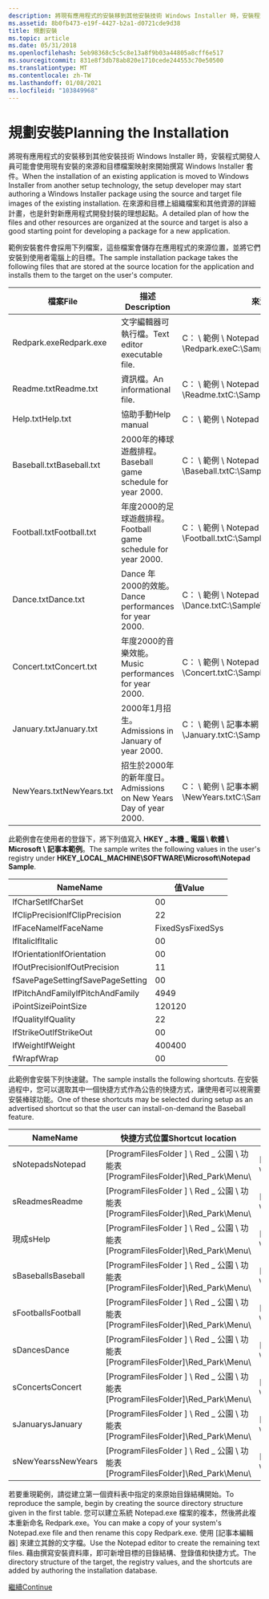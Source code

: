 ```yaml
---
description: 將現有應用程式的安裝移到其他安裝技術 Windows Installer 時，安裝程式開發人員可能會使用現有安裝的來源和目標檔案映射來開始撰寫 Windows Installer 套件。
ms.assetid: 8b0fb473-e19f-4427-b2a1-d0721cde9d38
title: 規劃安裝
ms.topic: article
ms.date: 05/31/2018
ms.openlocfilehash: 5eb98368c5c5c8e13a8f9b03a44805a8cff6e517
ms.sourcegitcommit: 831e8f3db78ab820e1710cede244553c70e50500
ms.translationtype: MT
ms.contentlocale: zh-TW
ms.lasthandoff: 01/08/2021
ms.locfileid: "103849968"
---
```

# <a name="planning-the-installation"></a><span data-ttu-id="f6026-103">規劃安裝</span><span class="sxs-lookup"><span data-stu-id="f6026-103">Planning the Installation</span></span>

<span data-ttu-id="f6026-104">將現有應用程式的安裝移到其他安裝技術 Windows Installer 時，安裝程式開發人員可能會使用現有安裝的來源和目標檔案映射來開始撰寫 Windows Installer 套件。</span><span class="sxs-lookup"><span data-stu-id="f6026-104">When the installation of an existing application is moved to Windows Installer from another setup technology, the setup developer may start authoring a Windows Installer package using the source and target file images of the existing installation.</span></span> <span data-ttu-id="f6026-105">在來源和目標上組織檔案和其他資源的詳細計畫，也是針對新應用程式開發封裝的理想起點。</span><span class="sxs-lookup"><span data-stu-id="f6026-105">A detailed plan of how the files and other resources are organized at the source and target is also a good starting point for developing a package for a new application.</span></span>

<span data-ttu-id="f6026-106">範例安裝套件會採用下列檔案，這些檔案會儲存在應用程式的來源位置，並將它們安裝到使用者電腦上的目標。</span><span class="sxs-lookup"><span data-stu-id="f6026-106">The sample installation package takes the following files that are stored at the source location for the application and installs them to the target on the user's computer.</span></span>



| <span data-ttu-id="f6026-107">檔案</span><span class="sxs-lookup"><span data-stu-id="f6026-107">File</span></span>         | <span data-ttu-id="f6026-108">描述</span><span class="sxs-lookup"><span data-stu-id="f6026-108">Description</span></span>                               | <span data-ttu-id="f6026-109">來源的路徑</span><span class="sxs-lookup"><span data-stu-id="f6026-109">Path to source</span></span>                                    | <span data-ttu-id="f6026-110">目標路徑</span><span class="sxs-lookup"><span data-stu-id="f6026-110">Path to target</span></span>                                          |
|--------------|-------------------------------------------|---------------------------------------------------|---------------------------------------------------------|
| <span data-ttu-id="f6026-111">Redpark.exe</span><span class="sxs-lookup"><span data-stu-id="f6026-111">Redpark.exe</span></span>  | <span data-ttu-id="f6026-112">文字編輯器可執行檔。</span><span class="sxs-lookup"><span data-stu-id="f6026-112">Text editor executable file.</span></span>              | <span data-ttu-id="f6026-113">C： \\ 範例 \\ Notepad \\Redpark.exe</span><span class="sxs-lookup"><span data-stu-id="f6026-113">C:\\Sample\\Notepad\\Redpark.exe</span></span>                  | <span data-ttu-id="f6026-114">\[ProgramFilesFolder \] \\ Red \_ 公園 \\Redpark.exe</span><span class="sxs-lookup"><span data-stu-id="f6026-114">\[ProgramFilesFolder\]\\Red\_Park\\Redpark.exe</span></span>          |
| <span data-ttu-id="f6026-115">Readme.txt</span><span class="sxs-lookup"><span data-stu-id="f6026-115">Readme.txt</span></span>   | <span data-ttu-id="f6026-116">資訊檔。</span><span class="sxs-lookup"><span data-stu-id="f6026-116">An informational file.</span></span>                    | <span data-ttu-id="f6026-117">C： \\ 範例 \\ Notepad \\Readme.txt</span><span class="sxs-lookup"><span data-stu-id="f6026-117">C:\\Sample\\Notepad\\Readme.txt</span></span>                   | <span data-ttu-id="f6026-118">\[ProgramFilesFolder \] \\ Red \_ 公園 \\Readme.txt</span><span class="sxs-lookup"><span data-stu-id="f6026-118">\[ProgramFilesFolder\]\\Red\_Park\\Readme.txt</span></span>           |
| <span data-ttu-id="f6026-119">Help.txt</span><span class="sxs-lookup"><span data-stu-id="f6026-119">Help.txt</span></span>     | <span data-ttu-id="f6026-120">協助手動</span><span class="sxs-lookup"><span data-stu-id="f6026-120">Help manual</span></span>                               | <span data-ttu-id="f6026-121">C： \\ 範例 \\ Notepad \\Help.txt</span><span class="sxs-lookup"><span data-stu-id="f6026-121">C:\\Sample\\Notepad\\Help.txt</span></span>                     | <span data-ttu-id="f6026-122">未安裝。</span><span class="sxs-lookup"><span data-stu-id="f6026-122">Not installed.</span></span> <span data-ttu-id="f6026-123">一律從來源執行。</span><span class="sxs-lookup"><span data-stu-id="f6026-123">Always run-from-source.</span></span>                  |
| <span data-ttu-id="f6026-124">Baseball.txt</span><span class="sxs-lookup"><span data-stu-id="f6026-124">Baseball.txt</span></span> | <span data-ttu-id="f6026-125">2000年的棒球遊戲排程。</span><span class="sxs-lookup"><span data-stu-id="f6026-125">Baseball game schedule for year 2000.</span></span>     | <span data-ttu-id="f6026-126">C： \\ 範例 \\ Notepad \\ 事件 \\Baseball.txt</span><span class="sxs-lookup"><span data-stu-id="f6026-126">C:\\Sample\\Notepad\\Events\\Baseball.txt</span></span>         | <span data-ttu-id="f6026-127">\[ProgramFilesFolder \] \\ Red \_ 公園 \\ 運動 \\Baseball.txt</span><span class="sxs-lookup"><span data-stu-id="f6026-127">\[ProgramFilesFolder\]\\Red\_Park\\Sports\\Baseball.txt</span></span> |
| <span data-ttu-id="f6026-128">Football.txt</span><span class="sxs-lookup"><span data-stu-id="f6026-128">Football.txt</span></span> | <span data-ttu-id="f6026-129">年度2000的足球遊戲排程。</span><span class="sxs-lookup"><span data-stu-id="f6026-129">Football game schedule for year 2000.</span></span>     | <span data-ttu-id="f6026-130">C： \\ 範例 \\ Notepad \\ 事件 \\Football.txt</span><span class="sxs-lookup"><span data-stu-id="f6026-130">C:\\Sample\\Notepad\\Events\\Football.txt</span></span>         | <span data-ttu-id="f6026-131">\[ProgramFilesFolder \] \\ Red \_ 公園 \\ 運動 \\Football.txt</span><span class="sxs-lookup"><span data-stu-id="f6026-131">\[ProgramFilesFolder\]\\Red\_Park\\Sports\\Football.txt</span></span> |
| <span data-ttu-id="f6026-132">Dance.txt</span><span class="sxs-lookup"><span data-stu-id="f6026-132">Dance.txt</span></span>    | <span data-ttu-id="f6026-133">Dance 年2000的效能。</span><span class="sxs-lookup"><span data-stu-id="f6026-133">Dance performances for year 2000.</span></span>         | <span data-ttu-id="f6026-134">C： \\ 範例 \\ Notepad \\ 事件 \\Dance.txt</span><span class="sxs-lookup"><span data-stu-id="f6026-134">C:\\Sample\\Notepad\\Events\\Dance.txt</span></span>            | <span data-ttu-id="f6026-135">\[ProgramFilesFolder \] \\ Red \_ 公園 \\ 藝術 \\Dance.txt</span><span class="sxs-lookup"><span data-stu-id="f6026-135">\[ProgramFilesFolder\]\\Red\_Park\\Arts\\Dance.txt</span></span>      |
| <span data-ttu-id="f6026-136">Concert.txt</span><span class="sxs-lookup"><span data-stu-id="f6026-136">Concert.txt</span></span>  | <span data-ttu-id="f6026-137">年度2000的音樂效能。</span><span class="sxs-lookup"><span data-stu-id="f6026-137">Music performances for year 2000.</span></span>         | <span data-ttu-id="f6026-138">C： \\ 範例 \\ Notepad \\ 事件 \\Concert.txt</span><span class="sxs-lookup"><span data-stu-id="f6026-138">C:\\Sample\\Notepad\\Events\\Concert.txt</span></span>          | <span data-ttu-id="f6026-139">\[ProgramFilesFolder \] \\ Red \_ 公園 \\ 藝術 \\Concert.txt</span><span class="sxs-lookup"><span data-stu-id="f6026-139">\[ProgramFilesFolder\]\\Red\_Park\\Arts\\Concert.txt</span></span>    |
| <span data-ttu-id="f6026-140">January.txt</span><span class="sxs-lookup"><span data-stu-id="f6026-140">January.txt</span></span>  | <span data-ttu-id="f6026-141">2000年1月招生。</span><span class="sxs-lookup"><span data-stu-id="f6026-141">Admissions in January of year 2000.</span></span>       | <span data-ttu-id="f6026-142">C： \\ 範例 \\ 記事本網 \\ 關 \\January.txt</span><span class="sxs-lookup"><span data-stu-id="f6026-142">C:\\Sample\\Notepad\\Gate\\January.txt</span></span>            | <span data-ttu-id="f6026-143">\[ProgramFilesFolder \] \\ Red \_ 公園網 \\ 關 \\January.txt</span><span class="sxs-lookup"><span data-stu-id="f6026-143">\[ProgramFilesFolder\]\\Red\_Park\\Gate\\January.txt</span></span>    |
| <span data-ttu-id="f6026-144">NewYears.txt</span><span class="sxs-lookup"><span data-stu-id="f6026-144">NewYears.txt</span></span> | <span data-ttu-id="f6026-145">招生於2000年的新年度日。</span><span class="sxs-lookup"><span data-stu-id="f6026-145">Admissions on New Years Day of year 2000.</span></span> | <span data-ttu-id="f6026-146">C： \\ 範例 \\ 記事本網 \\ 關的 \\ 假日 \\NewYears.txt</span><span class="sxs-lookup"><span data-stu-id="f6026-146">C:\\Sample\\Notepad\\Gate\\Holidays\\NewYears.txt</span></span> | <span data-ttu-id="f6026-147">\[ProgramFilesFolder \] \\ Red \_ 公園網 \\ 關 \\NewYears.txt</span><span class="sxs-lookup"><span data-stu-id="f6026-147">\[ProgramFilesFolder\]\\Red\_Park\\Gate\\NewYears.txt</span></span>   |



 

<span data-ttu-id="f6026-148">此範例會在使用者的登錄下，將下列值寫入 **HKEY \_ 本機 \_ 電腦 \\ 軟體 \\ Microsoft \\ 記事本範例**。</span><span class="sxs-lookup"><span data-stu-id="f6026-148">The sample writes the following values in the user's registry under **HKEY\_LOCAL\_MACHINE\\SOFTWARE\\Microsoft\\Notepad Sample**.</span></span>



| <span data-ttu-id="f6026-149">Name</span><span class="sxs-lookup"><span data-stu-id="f6026-149">Name</span></span>             | <span data-ttu-id="f6026-150">值</span><span class="sxs-lookup"><span data-stu-id="f6026-150">Value</span></span>    |
|------------------|----------|
| <span data-ttu-id="f6026-151">lfCharSet</span><span class="sxs-lookup"><span data-stu-id="f6026-151">lfCharSet</span></span>        | <span data-ttu-id="f6026-152">0</span><span class="sxs-lookup"><span data-stu-id="f6026-152">0</span></span>        |
| <span data-ttu-id="f6026-153">lfClipPrecision</span><span class="sxs-lookup"><span data-stu-id="f6026-153">lfClipPrecision</span></span>  | <span data-ttu-id="f6026-154">2</span><span class="sxs-lookup"><span data-stu-id="f6026-154">2</span></span>        |
| <span data-ttu-id="f6026-155">lfFaceName</span><span class="sxs-lookup"><span data-stu-id="f6026-155">lfFaceName</span></span>       | <span data-ttu-id="f6026-156">FixedSys</span><span class="sxs-lookup"><span data-stu-id="f6026-156">FixedSys</span></span> |
| <span data-ttu-id="f6026-157">lfItalic</span><span class="sxs-lookup"><span data-stu-id="f6026-157">lfItalic</span></span>         | <span data-ttu-id="f6026-158">0</span><span class="sxs-lookup"><span data-stu-id="f6026-158">0</span></span>        |
| <span data-ttu-id="f6026-159">lfOrientation</span><span class="sxs-lookup"><span data-stu-id="f6026-159">lfOrientation</span></span>    | <span data-ttu-id="f6026-160">0</span><span class="sxs-lookup"><span data-stu-id="f6026-160">0</span></span>        |
| <span data-ttu-id="f6026-161">lfOutPrecision</span><span class="sxs-lookup"><span data-stu-id="f6026-161">lfOutPrecision</span></span>   | <span data-ttu-id="f6026-162">1</span><span class="sxs-lookup"><span data-stu-id="f6026-162">1</span></span>        |
| <span data-ttu-id="f6026-163">fSavePageSetting</span><span class="sxs-lookup"><span data-stu-id="f6026-163">fSavePageSetting</span></span> | <span data-ttu-id="f6026-164">0</span><span class="sxs-lookup"><span data-stu-id="f6026-164">0</span></span>        |
| <span data-ttu-id="f6026-165">lfPitchAndFamily</span><span class="sxs-lookup"><span data-stu-id="f6026-165">lfPitchAndFamily</span></span> | <span data-ttu-id="f6026-166">49</span><span class="sxs-lookup"><span data-stu-id="f6026-166">49</span></span>       |
| <span data-ttu-id="f6026-167">iPointSize</span><span class="sxs-lookup"><span data-stu-id="f6026-167">iPointSize</span></span>       | <span data-ttu-id="f6026-168">120</span><span class="sxs-lookup"><span data-stu-id="f6026-168">120</span></span>      |
| <span data-ttu-id="f6026-169">lfQuality</span><span class="sxs-lookup"><span data-stu-id="f6026-169">lfQuality</span></span>        | <span data-ttu-id="f6026-170">2</span><span class="sxs-lookup"><span data-stu-id="f6026-170">2</span></span>        |
| <span data-ttu-id="f6026-171">lfStrikeOut</span><span class="sxs-lookup"><span data-stu-id="f6026-171">lfStrikeOut</span></span>      | <span data-ttu-id="f6026-172">0</span><span class="sxs-lookup"><span data-stu-id="f6026-172">0</span></span>        |
| <span data-ttu-id="f6026-173">lfWeight</span><span class="sxs-lookup"><span data-stu-id="f6026-173">lfWeight</span></span>         | <span data-ttu-id="f6026-174">400</span><span class="sxs-lookup"><span data-stu-id="f6026-174">400</span></span>      |
| <span data-ttu-id="f6026-175">fWrap</span><span class="sxs-lookup"><span data-stu-id="f6026-175">fWrap</span></span>            | <span data-ttu-id="f6026-176">0</span><span class="sxs-lookup"><span data-stu-id="f6026-176">0</span></span>        |



 

<span data-ttu-id="f6026-177">此範例會安裝下列快速鍵。</span><span class="sxs-lookup"><span data-stu-id="f6026-177">The sample installs the following shortcuts.</span></span> <span data-ttu-id="f6026-178">在安裝過程中，您可以選取其中一個快捷方式作為公告的快捷方式，讓使用者可以視需要安裝棒球功能。</span><span class="sxs-lookup"><span data-stu-id="f6026-178">One of these shortcuts may be selected during setup as an advertised shortcut so that the user can install-on-demand the Baseball feature.</span></span>



| <span data-ttu-id="f6026-179">Name</span><span class="sxs-lookup"><span data-stu-id="f6026-179">Name</span></span>      | <span data-ttu-id="f6026-180">快捷方式位置</span><span class="sxs-lookup"><span data-stu-id="f6026-180">Shortcut location</span></span>                         | <span data-ttu-id="f6026-181">快捷方式目標</span><span class="sxs-lookup"><span data-stu-id="f6026-181">Shortcut target</span></span>                                         |
|-----------|-------------------------------------------|---------------------------------------------------------|
| <span data-ttu-id="f6026-182">sNotepad</span><span class="sxs-lookup"><span data-stu-id="f6026-182">sNotepad</span></span>  | <span data-ttu-id="f6026-183">\[ProgramFilesFolder \] \\ Red \_ 公園 \\ 功能表</span><span class="sxs-lookup"><span data-stu-id="f6026-183">\[ProgramFilesFolder\]\\Red\_Park\\Menu</span></span>\\ | <span data-ttu-id="f6026-184">\[ProgramFilesFolder \] \\ Red \_ 公園 \\Redpark.exe</span><span class="sxs-lookup"><span data-stu-id="f6026-184">\[ProgramFilesFolder\]\\Red\_Park\\Redpark.exe</span></span>          |
| <span data-ttu-id="f6026-185">sReadme</span><span class="sxs-lookup"><span data-stu-id="f6026-185">sReadme</span></span>   | <span data-ttu-id="f6026-186">\[ProgramFilesFolder \] \\ Red \_ 公園 \\ 功能表</span><span class="sxs-lookup"><span data-stu-id="f6026-186">\[ProgramFilesFolder\]\\Red\_Park\\Menu</span></span>\\ | <span data-ttu-id="f6026-187">\[ProgramFilesFolder \] \\ Red \_ 公園 \\Readme.txt</span><span class="sxs-lookup"><span data-stu-id="f6026-187">\[ProgramFilesFolder\]\\Red\_Park\\Readme.txt</span></span>           |
| <span data-ttu-id="f6026-188">現成</span><span class="sxs-lookup"><span data-stu-id="f6026-188">sHelp</span></span>     | <span data-ttu-id="f6026-189">\[ProgramFilesFolder \] \\ Red \_ 公園 \\ 功能表</span><span class="sxs-lookup"><span data-stu-id="f6026-189">\[ProgramFilesFolder\]\\Red\_Park\\Menu</span></span>\\ | <span data-ttu-id="f6026-190">\[ProgramFilesFolder \] \\ 範例 \\ 記事本 \\Help.txt</span><span class="sxs-lookup"><span data-stu-id="f6026-190">\[ProgramFilesFolder\]\\Sample\\Notepad\\Help.txt</span></span>       |
| <span data-ttu-id="f6026-191">sBaseball</span><span class="sxs-lookup"><span data-stu-id="f6026-191">sBaseball</span></span> | <span data-ttu-id="f6026-192">\[ProgramFilesFolder \] \\ Red \_ 公園 \\ 功能表</span><span class="sxs-lookup"><span data-stu-id="f6026-192">\[ProgramFilesFolder\]\\Red\_Park\\Menu</span></span>\\ | <span data-ttu-id="f6026-193">\[ProgramFilesFolder \] \\ Red \_ 公園 \\ 運動 \\Baseball.txt</span><span class="sxs-lookup"><span data-stu-id="f6026-193">\[ProgramFilesFolder\]\\Red\_Park\\Sports\\Baseball.txt</span></span> |
| <span data-ttu-id="f6026-194">sFootball</span><span class="sxs-lookup"><span data-stu-id="f6026-194">sFootball</span></span> | <span data-ttu-id="f6026-195">\[ProgramFilesFolder \] \\ Red \_ 公園 \\ 功能表</span><span class="sxs-lookup"><span data-stu-id="f6026-195">\[ProgramFilesFolder\]\\Red\_Park\\Menu</span></span>\\ | <span data-ttu-id="f6026-196">\[ProgramFilesFolder \] \\ Red \_ 公園 \\ 運動 \\Football.txt</span><span class="sxs-lookup"><span data-stu-id="f6026-196">\[ProgramFilesFolder\]\\Red\_Park\\Sports\\Football.txt</span></span> |
| <span data-ttu-id="f6026-197">sDance</span><span class="sxs-lookup"><span data-stu-id="f6026-197">sDance</span></span>    | <span data-ttu-id="f6026-198">\[ProgramFilesFolder \] \\ Red \_ 公園 \\ 功能表</span><span class="sxs-lookup"><span data-stu-id="f6026-198">\[ProgramFilesFolder\]\\Red\_Park\\Menu</span></span>\\ | <span data-ttu-id="f6026-199">\[ProgramFilesFolder \] \\ Red \_ 公園 \\ 藝術 \\Dance.txt</span><span class="sxs-lookup"><span data-stu-id="f6026-199">\[ProgramFilesFolder\]\\Red\_Park\\Arts\\Dance.txt</span></span>      |
| <span data-ttu-id="f6026-200">sConcert</span><span class="sxs-lookup"><span data-stu-id="f6026-200">sConcert</span></span>  | <span data-ttu-id="f6026-201">\[ProgramFilesFolder \] \\ Red \_ 公園 \\ 功能表</span><span class="sxs-lookup"><span data-stu-id="f6026-201">\[ProgramFilesFolder\]\\Red\_Park\\Menu</span></span>\\ | <span data-ttu-id="f6026-202">\[ProgramFilesFolder \] \\ Red \_ 公園 \\ 藝術 \\Concert.txt</span><span class="sxs-lookup"><span data-stu-id="f6026-202">\[ProgramFilesFolder\]\\Red\_Park\\Arts\\Concert.txt</span></span>    |
| <span data-ttu-id="f6026-203">sJanuary</span><span class="sxs-lookup"><span data-stu-id="f6026-203">sJanuary</span></span>  | <span data-ttu-id="f6026-204">\[ProgramFilesFolder \] \\ Red \_ 公園 \\ 功能表</span><span class="sxs-lookup"><span data-stu-id="f6026-204">\[ProgramFilesFolder\]\\Red\_Park\\Menu</span></span>\\ | <span data-ttu-id="f6026-205">\[ProgramFilesFolder \] \\ Red \_ 公園網 \\ 關 \\January.txt</span><span class="sxs-lookup"><span data-stu-id="f6026-205">\[ProgramFilesFolder\]\\Red\_Park\\Gate\\January.txt</span></span>    |
| <span data-ttu-id="f6026-206">sNewYears</span><span class="sxs-lookup"><span data-stu-id="f6026-206">sNewYears</span></span> | <span data-ttu-id="f6026-207">\[ProgramFilesFolder \] \\ Red \_ 公園 \\ 功能表</span><span class="sxs-lookup"><span data-stu-id="f6026-207">\[ProgramFilesFolder\]\\Red\_Park\\Menu</span></span>\\ | <span data-ttu-id="f6026-208">\[ProgramFilesFolder \] \\ Red \_ 公園網 \\ 關 \\NewYears.txt</span><span class="sxs-lookup"><span data-stu-id="f6026-208">\[ProgramFilesFolder\]\\Red\_Park\\Gate\\NewYears.txt</span></span>   |



 

<span data-ttu-id="f6026-209">若要重現範例，請從建立第一個資料表中指定的來原始目錄結構開始。</span><span class="sxs-lookup"><span data-stu-id="f6026-209">To reproduce the sample, begin by creating the source directory structure given in the first table.</span></span> <span data-ttu-id="f6026-210">您可以建立系統 Notepad.exe 檔案的複本，然後將此複本重新命名 Redpark.exe。</span><span class="sxs-lookup"><span data-stu-id="f6026-210">You can make a copy of your system's Notepad.exe file and then rename this copy Redpark.exe.</span></span> <span data-ttu-id="f6026-211">使用 [記事本編輯器] 來建立其餘的文字檔。</span><span class="sxs-lookup"><span data-stu-id="f6026-211">Use the Notepad editor to create the remaining text files.</span></span> <span data-ttu-id="f6026-212">藉由撰寫安裝資料庫，即可新增目標的目錄結構、登錄值和快捷方式。</span><span class="sxs-lookup"><span data-stu-id="f6026-212">The directory structure of the target, the registry values, and the shortcuts are added by authoring the installation database.</span></span>

[<span data-ttu-id="f6026-213">繼續</span><span class="sxs-lookup"><span data-stu-id="f6026-213">Continue</span></span>](importing-a-blank-database.md)

 

 



